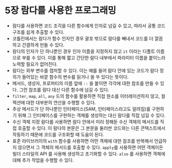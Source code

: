 # 5장 람다를 사용한 프로그래밍

- 람다를 사용하면 코드 조각을 다른 함수에게 인자로 넘길 수 있고, 따라서 공통 코드 구조를 쉽게 추출할 수 있다.
- 코틀린에서는 람다가 함수 인자인 경우 괄호 밖으로 람다를 빼내서 코드를 더 깔끔하고 간결하게 만들 수 있다.
- 람다의 인자가 단 하나뿐인 경우 인자 이름을 지정하지 않고 `it` 이라는 디폴트 이름으로 부를 수 있다. 이를 통해 짧고 간단한 람다 내부에서 파라미터 이름을 붙이느라 노력할 필요가 없어진다.
- 람다는 외부 변수를 캡처할 수 있다. 이는 예를 들어 람다 안에 있는 코드가 람다 정의가 들어있는 바깥 함수의 변수를 읽거나 쓸 쑤 있다는 뜻이다.
- 메서드, 생성자, 프로퍼티의 이름 앞에 `::` 을 붙이면 각각에 대한 참조를 만들 수 있다. 그런 참조를 람다 대신 다른 함수에 넘길 수 있다.
- `filter`, `map`, `all`, `any` 드의 함수를 활용하면 직접 원소를 이터레이션하지 않고, 컬렉션에 대한 대부분의 연산을 수행할 수 있다.
- 추상 메서드가 단 하나뿐인 인터페이스(SAM, 인터페이스라고도 알려짐)를 구현하기 위해 그 인터페이스를 구현하는 객체를 생성하는 대신 람다를 직접 넘길 수 있다.
- 수신 객체 지정 람다를 사용하면 람다 안에서 미리 정해둔 수신 객체의 메서드를 직접 호출할 수 있다. 이 람다의 본문은 그 본문을 둘러싼 코드와는 다른 콘텍스트에서 작동하기 때문에 코드를 구조화할 때 도움이 된다.
- 표준 라이브러이의 `with` 함수를 사용하면 어떤 객체에 대한 참조를 반복해서 언급하지 않으면서 그 객체의 메서드를 호출할 수 있다. `apply`를 사용하면 어떤 객체이든 빌더 스타일의 API 를 사용해 생성하고 초기화할 수 있다. `also` 를 사용하면 객체에 대해 추가 작업을 수행할 수 있다.